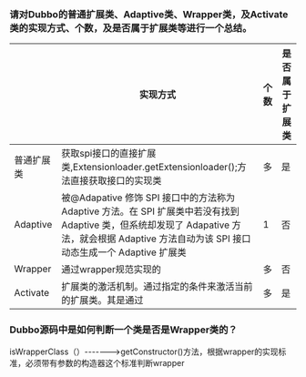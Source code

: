 ### 请对Dubbo的普通扩展类、Adaptive类、Wrapper类，及Activate类的实现方式、个数，及是否属于扩展类等进行一个总结。

|            | 实现方式                                                     | 个数 | 是否属于扩展类 |
| ---------- | ------------------------------------------------------------ | ---- | -------------- |
| 普通扩展类 | 获取spi接口的直接扩展类,Extensionloader.getExtensionloader();方法直接获取接口的实现类 | 多   | 是             |
| Adaptive   | 被@Adapative 修饰 SPI 接口中的方法称为 Adaptive 方法。在 SPI 扩展类中若没有找到Adaptive 类，但系统却发现了 Adapative 方法，就会根据 Adaptive 方法自动为该 SPI 接口动态生成一个 Adaptive 扩展类 | 1    | 否             |
| Wrapper    | 通过wrapper规范实现的                                        | 多   | 否             |
| Activate   | 扩展类的激活机制。通过指定的条件来激活当前的扩展类。其是通过 | 多   | 是             |





### Dubbo源码中是如何判断一个类是否是Wrapper类的？

isWrapperClass（）------->getConstructor()方法，根据wrapper的实现标准，必须带有参数的构造器这个标准判断wrapper